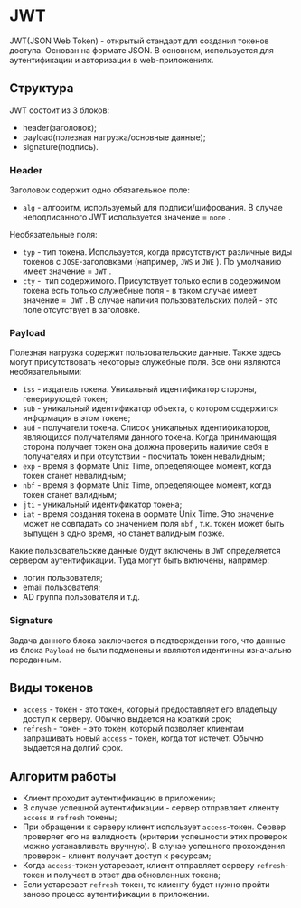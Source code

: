 # JWT

JWT(JSON Web Token) - открытый стандарт для создания токенов доступа. Основан на формате JSON. В основном, используется для аутентификации и авторизации в web-приложениях.

## Структура

JWT состоит из 3 блоков:

- header(заголовок);
- payload(полезная нагрузка/основные данные);
- signature(подпись).

### Header

Заголовок содержит одно обязательное поле:

- `alg` - алгоритм, используемый для подписи/шифрования. В случае неподписанного JWT используется значение = `none` .

Необязательные поля:

- `typ` - тип токена. Используется, когда присутствуют различные виды токенов с `JOSE`-заголовками (например, `JWS` и `JWE` ). По умолчанию имеет значение = `JWT` .
- `cty` -  тип содержимого. Присутствует только если в содержимом токена есть только служебные поля - в таком случае имеет значение =  `JWT` . В случае наличия пользовательских полей - это поле отсутствует в заголовке.

### Payload

Полезная нагрузка содержит пользовательские данные. Также здесь могут присутствовать некоторые служебные поля. Все они являются необязательными:

- `iss` - издатель токена. Уникальный идентификатор стороны, генерирующей токен;
- `sub` - уникальный идентификатор объекта, о котором содержится информация в этом токене;
- `aud` - получатели токена. Список уникальных идентификаторов, являющихся получателями данного токена. Когда принимающая сторона получает токен она должна проверить наличие себя в получателях и при отсутствии - посчитать токен невалидным;
- `exp` - время в формате Unix Time, определяющее момент, когда токен станет невалидным;
- `nbf` - время в формате Unix Time, определяющее момент, когда токен станет валидным;
- `jti` - уникальный идентификатор токена;
- `iat` - время создания токена в формате Unix Time. Это значение может не совпадать со значением поля `nbf` , т.к. токен может быть выпущен в одно время, но станет валидным позже.

Какие пользовательские данные будут включены в `JWT` определяется сервером аутентификации. Туда могут быть включены, например:

- логин пользователя;
- email пользователя;
- AD группа пользователя и т.д.

### Signature

Задача данного блока заключается в подтверждении того, что данные из блока `Payload` не были подменены и являются идентичны изначально переданным.

## Виды токенов

- `access` - токен - это токен, который предоставляет его владельцу доступ к серверу. Обычно выдается на краткий срок;
- `refresh` - токен - это токен, который позволяет клиентам запрашивать новый `access` - токен, когда тот истечет. Обычно выдается на долгий срок.

## Алгоритм работы

- Клиент проходит аутентификацию в приложении;
- В случае успешной аутентификации - сервер отправляет клиенту `access` и `refresh` токены;
- При обращении к серверу клиент использует `access`-токен. Сервер проверяет его на валидность (критерии успешности этих проверок можно устанавливать вручную). В случае успешного прохождения проверок - клиент получает доступ к ресурсам;
- Когда `access`-токен устаревает, клиент отправляет серверу `refresh`-токен и получает в ответ два обновленных токена;
- Если устаревает `refresh`-токен, то клиенту будет нужно пройти заново процесс аутентификации в приложении.